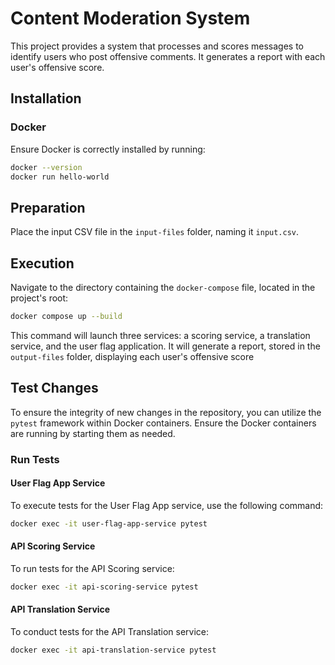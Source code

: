 # Content Moderation System

This project provides a system that processes and scores messages to identify users who post offensive comments. 
It generates a report with each user's offensive score.

## Installation

### Docker

Ensure Docker is correctly installed by running:

```bash
docker --version
docker run hello-world
```

## Preparation

Place the input CSV file in the `input-files` folder, naming it `input.csv`.

## Execution

Navigate to the directory containing the `docker-compose` file, located in the project's root:

```bash
docker compose up --build
```

This command will launch three services: a scoring service, a translation service, and the user flag application. 
It will generate a report, stored in the `output-files` folder, displaying each user's offensive score

## Test Changes

To ensure the integrity of new changes in the repository, you can utilize the `pytest` framework within Docker containers. 
Ensure the Docker containers are running by starting them as needed.

### Run Tests

#### User Flag App Service

To execute tests for the User Flag App service, use the following command:

```bash
docker exec -it user-flag-app-service pytest
```

#### API Scoring Service

To run tests for the API Scoring service:

```bash
docker exec -it api-scoring-service pytest
```

#### API Translation Service

To conduct tests for the API Translation service:

```bash
docker exec -it api-translation-service pytest
```

